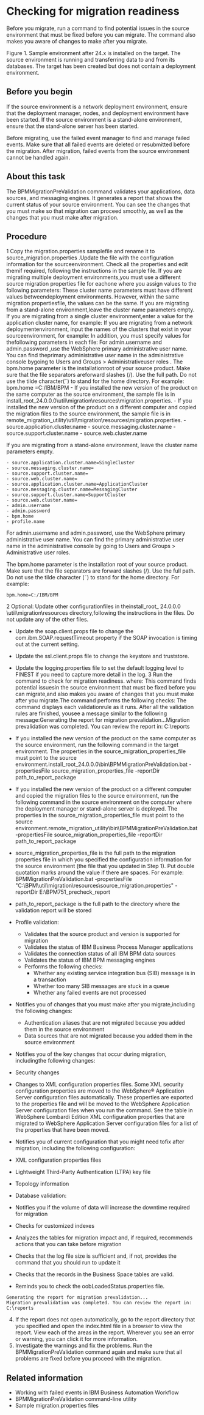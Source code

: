 # Checking for migration readiness

Before you migrate, run a command
to find potential issues in the source environment that must be fixed
before you can migrate. The command also makes you aware of changes
to make after you migrate.

Figure 1. Sample environment after 24.x is installed on the target. The source environment is
running and transferring data to and from its databases. The target has been created but does not
contain a deployment environment.

<!-- image -->

<!-- image -->

## Before you begin

If the source environment is
a network deployment environment, ensure that the deployment manager,
nodes, and deployment environment have been started. If the source
environment is a stand-alone environment, ensure that the stand-alone
server has been started.

Before
migrating, use the failed event manager to find and manage failed
events. Make sure that all failed events are deleted or resubmitted
before the migration. After migration, failed events from the source
environment cannot be handled again.

## About this task

The BPMMigrationPreValidation command
validates your applications, data sources, and messaging engines.
It generates a report that shows the current status of your source
environment. You can see the changes that you must make so that migration
can proceed smoothly, as well as the changes that you must make after
migration.

## Procedure

1 Copy the migration.properties samplefile and rename it to source\_migration.properties .Update the file with the configuration information for the sourceenvironment. Check all the properties and edit themif required, following the instructions in the sample file. If you are migrating multiple deployment environments,you must use a different source migration properties file for eachone where you assign values to the following parameters: These cluster name parameters must have different values betweendeployment environments. However, within the same migration propertiesfile, the values can be the same. If you are migrating from a stand-alone environment,leave the cluster name parameters empty. If you are migrating from a single cluster environment,enter a value for the application cluster name, for example: If you are migrating from a network deploymentenvironment, input the names of the clusters that exist in your sourceenvironment, for example: In addition, you must specify values for thefollowing parameters in each file: For admin.username and admin.password ,use the WebSphere primary administrative user name. You can find theprimary administrative user name in the administrative console bygoing to Users and Groups > Administrativeuser roles . The bpm.home parameter is the installationroot of your source product. Make sure that the file separators areforward slashes (/). Use the full path. Do not use the tilde character(˜) to stand for the home directory. For example: bpm.home =C:/IBM/BPM
    - If you installed the new version of the product on the same computer
as the source environment, the sample file is in install\_root\_24.0.0.0\util\migration\resources\migration.properties.
    - If you installed the new version of the product on a different
computer and copied the migration files to the source environment,
the sample file is in
remote\_migration\_utility\util\migration\resources\migration.properties.
    - source.application.cluster.name
    - source.messaging.cluster.name
    - source.support.cluster.name
    - source.web.cluster.name

If you are migrating from a stand-alone environment,
leave the cluster name parameters empty.

    - source.application.cluster.name=SingleCluster
    - source.messaging.cluster.name=
    - source.support.cluster.name=
    - source.web.cluster.name=
    - source.application.cluster.name=ApplicationCluster
    - source.messaging.cluster.name=MessagingCluster
    - source.support.cluster.name=SupportCluster
    - source.web.cluster.name=
    - admin.username
    - admin.password
    - bpm.home
    - profile.name

For admin.username and admin.password,
use the WebSphere primary administrative user name. You can find the
primary administrative user name in the administrative console by
going to Users and Groups > Administrative
user roles.

The bpm.home parameter is the installation
root of your source product. Make sure that the file separators are
forward slashes (/). Use the full path. Do not use the tilde character
(˜) to stand for the home directory.  For example:

```
bpm.home=C:/IBM/BPM
```

2 Optional: Update other configurationfiles in theinstall\_root\_ 24.0.0.0 \util\migration\resources directory,following the instructions in the files. Do not update any of the other files.

- Update the soap.client.props file to change
the
com.ibm.SOAP.requestTimeout property if the SOAP
invocation is timing out at the current setting.
- Update the ssl.client.props file to change
the keystore and truststore.
- Update the logging.properties file to set
the default logging level to FINEST if you need to capture more detail
in the log.
3 Run the command to check for migration readiness. where: This command finds potential issuesin the source environment that must be fixed before you can migrate,and also makes you aware of changes that you must make after you migrate.The command performs the following checks: The command displays each validationrule as it runs. After all the validation rules are finished, yousee a message similar to the following message:Generating the report for migration prevalidation...Migration prevalidation was completed. You can review the report in: C:\reports

- If you installed the new version of the product on the same computer
as the source environment, run the following command in the target
environment. The properties in the
source\_migration\_properties\_file must point to
the source environment.install\_root\_24.0.0.0\bin\BPMMigrationPreValidation.bat -propertiesFile source\_migration\_properties\_file -reportDir path\_to\_report\_package

- If you installed the new version of the product on a different
computer and copied the migration files to the source environment,
run the following command in the source environment on the computer
where the deployment manager or stand-alone server is deployed. The
properties in the source\_migration\_properties\_file must
point to the source environment.remote\_migration\_utility\bin\BPMMigrationPreValidation.bat -propertiesFile source\_migration\_properties\_file -reportDir path\_to\_report\_package

- source\_migration\_properties\_file is the full
path to the migration properties file in which you specified the configuration
information for the source environment (the file that you updated
in Step 1). Put double quotation marks around the value if there are
spaces. For example:
BPMMigrationPreValidation.bat -propertiesFile "C:\BPM\util\migration\resources\source\_migration.properties" -reportDir E:\BPM751\_precheck\_report
- path\_to\_report\_package is the full path to
the directory where the validation report will be stored

- Profile validation:
    - Validates that the source product and version is supported
for migration
    - Validates the status of IBM Business Process Manager
 applications
    - Validates the connection status of all IBM BPM data sources
    - Validates the status of IBM BPM messaging
engines
    - Performs the following checks:
        - Whether any existing service integration bus (SIB) message is
in a transaction
        - Whether too many SIB messages are stuck in a queue
        - Whether any failed events are not processed
- Notifies you of changes that you must make after you migrate,including the following changes:
    - Authentication aliases that are not migrated because
you added them in the source environment
    - Data sources that are not migrated because you added
them in the source environment
- Notifies you of the key changes that occur during migration, includingthe following changes:

- Security changes
- Changes to XML configuration properties files. Some
XML security configuration properties are moved to the WebSphere® Application
Server configuration
files automatically. These properties are exported to the properties
file and will be moved to the WebSphere Application
Server configuration
files when you run the command. See the table in WebSphere Lombardi
Edition XML configuration properties that are migrated to WebSphere
Application Server configuration files for a list of the properties
that have been moved.
- Notifies you of current configuration that you might need tofix after migration, including the following configuration:

- XML configuration properties files
- Lightweight Third-Party Authentication (LTPA) key file
- Topology information
- Database validation:

- Notifies you if the volume of data will increase the
downtime required for migration
- Checks for customized indexes
- Analyzes the tables for migration impact and, if required,
recommends actions that you can take before migration
- Checks that the log file size is sufficient and,
if not, provides the command that you should run to update it
- Checks that the records in the Business Space tables
are valid.
- Reminds you to check the oobLoadedStatus.properties
file.

```
Generating the report for migration prevalidation...
Migration prevalidation was completed. You can review the report in: C:\reports
```

4. If the report does not open automatically,
go to the report directory that you specified and open the index.html file
in a browser to view the report. 
View
each of the areas in the report. Wherever you see an error or warning,
you can click it for more information.
5. Investigate the warnings and fix the problems.
Run the BPMMigrationPreValidation command again
and make sure that all problems are fixed before you proceed with
the migration.

## Related information

- Working with failed events in IBM Business Automation Workflow
- BPMMigrationPreValidation command-line utility
- Sample migration.properties files